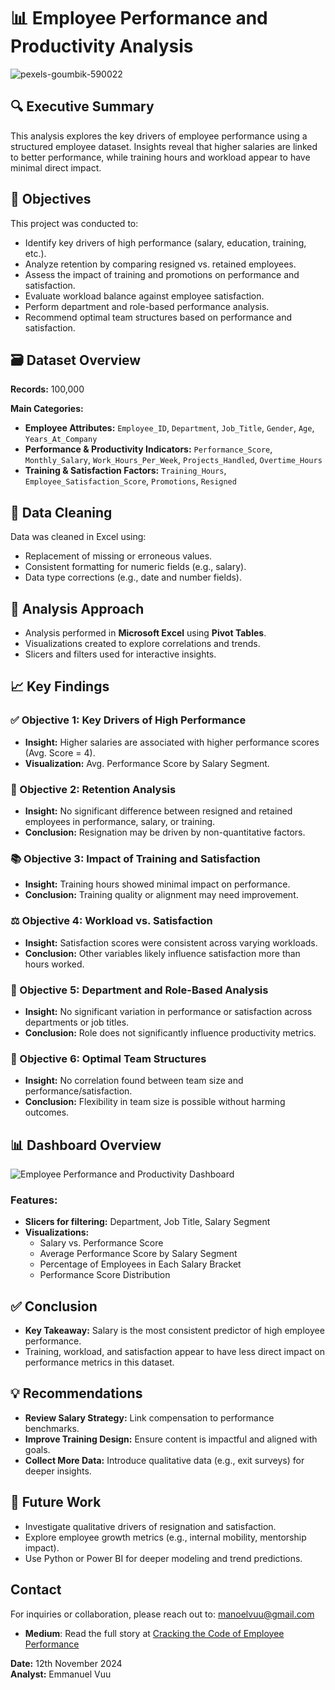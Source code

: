 # 📊 Employee Performance and Productivity Analysis
![pexels-goumbik-590022](https://github.com/user-attachments/assets/28188636-ec2a-4669-80ef-19f5c1e6e69b)

## 🔍 Executive Summary

This analysis explores the key drivers of employee performance using a structured employee dataset. Insights reveal that higher salaries are linked to better performance, while training hours and workload appear to have minimal direct impact.

## 🎯 Objectives

This project was conducted to:
- Identify key drivers of high performance (salary, education, training, etc.).
- Analyze retention by comparing resigned vs. retained employees.
- Assess the impact of training and promotions on performance and satisfaction.
- Evaluate workload balance against employee satisfaction.
- Perform department and role-based performance analysis.
- Recommend optimal team structures based on performance and satisfaction.

## 🗃️ Dataset Overview

**Records:** 100,000  

**Main Categories:**
- **Employee Attributes:** `Employee_ID`, `Department`, `Job_Title`, `Gender`, `Age`, `Years_At_Company`
- **Performance & Productivity Indicators:** `Performance_Score`, `Monthly_Salary`, `Work_Hours_Per_Week`, `Projects_Handled`, `Overtime_Hours`
- **Training & Satisfaction Factors:** `Training_Hours`, `Employee_Satisfaction_Score`, `Promotions`, `Resigned`

## 🧹 Data Cleaning

Data was cleaned in Excel using:
- Replacement of missing or erroneous values.
- Consistent formatting for numeric fields (e.g., salary).
- Data type corrections (e.g., date and number fields).

## 🧪 Analysis Approach

- Analysis performed in **Microsoft Excel** using **Pivot Tables**.
- Visualizations created to explore correlations and trends.
- Slicers and filters used for interactive insights.

## 📈 Key Findings

### ✅ Objective 1: Key Drivers of High Performance
- **Insight:** Higher salaries are associated with higher performance scores (Avg. Score = 4).
- **Visualization:** Avg. Performance Score by Salary Segment.

### 🔄 Objective 2: Retention Analysis
- **Insight:** No significant difference between resigned and retained employees in performance, salary, or training.
- **Conclusion:** Resignation may be driven by non-quantitative factors.

### 📚 Objective 3: Impact of Training and Satisfaction
- **Insight:** Training hours showed minimal impact on performance.
- **Conclusion:** Training quality or alignment may need improvement.

### ⚖️ Objective 4: Workload vs. Satisfaction
- **Insight:** Satisfaction scores were consistent across varying workloads.
- **Conclusion:** Other variables likely influence satisfaction more than hours worked.

### 🏢 Objective 5: Department and Role-Based Analysis
- **Insight:** No significant variation in performance or satisfaction across departments or job titles.
- **Conclusion:** Role does not significantly influence productivity metrics.

### 👥 Objective 6: Optimal Team Structures
- **Insight:** No correlation found between team size and performance/satisfaction.
- **Conclusion:** Flexibility in team size is possible without harming outcomes.

## 📊 Dashboard Overview
![Employee Performance and Productivity Dashboard](https://github.com/user-attachments/assets/ee3b6b40-f0f2-4137-a172-a762ae414289)

### **Features:**
- **Slicers for filtering:** Department, Job Title, Salary Segment
- **Visualizations:**
  - Salary vs. Performance Score
  - Average Performance Score by Salary Segment
  - Percentage of Employees in Each Salary Bracket
  - Performance Score Distribution

## ✅ Conclusion

- **Key Takeaway:** Salary is the most consistent predictor of high employee performance.
- Training, workload, and satisfaction appear to have less direct impact on performance metrics in this dataset.

## 💡 Recommendations

- **Review Salary Strategy:** Link compensation to performance benchmarks.
- **Improve Training Design:** Ensure content is impactful and aligned with goals.
- **Collect More Data:** Introduce qualitative data (e.g., exit surveys) for deeper insights.

## 🔭 Future Work

- Investigate qualitative drivers of resignation and satisfaction.
- Explore employee growth metrics (e.g., internal mobility, mentorship impact).
- Use Python or Power BI for deeper modeling and trend predictions.

## Contact

For inquiries or collaboration, please reach out to: [manoelvuu@gmail.com](mailto:manoelvuu@gmail.com)
- **Medium**: Read the full story at [Cracking the Code of Employee Performance](https://medium.com/@manoelvuu/cracking-the-code-of-employee-performance-what-really-drives-productivity-113e21c6f29c)
  
**Date:** 12th November 2024  
**Analyst:** Emmanuel Vuu
